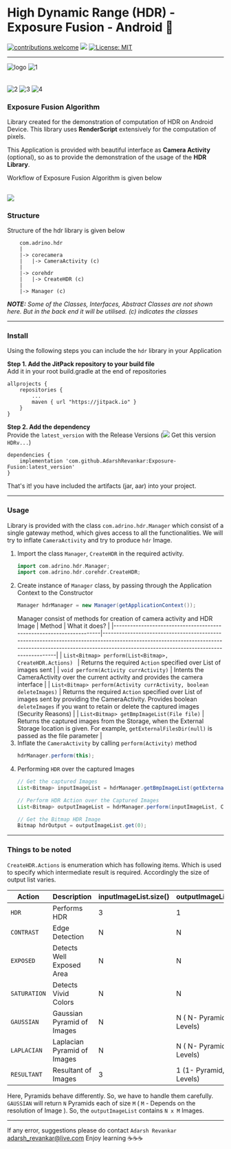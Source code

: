 # High Dynamic Range (HDR) - Exposure Fusion - Android 📸
[![contributions welcome](https://img.shields.io/badge/contributions-welcome-brightgreen.svg?style=flat)](https://github.com/AdarshRevankar/RenderScript)
[![](https://jitpack.io/v/AdarshRevankar/Exposure-Fusion.svg)](https://jitpack.io/#AdarshRevankar/Exposure-Fusion)
[![License: MIT](https://img.shields.io/badge/License-MIT-blue.svg)](https://github.com/AdarshRevankar/Exposure-Fusion/master/LICENSE.md)

---
![logo](https://user-images.githubusercontent.com/48080453/84115484-c9046900-aa4b-11ea-80ff-4d81f0ed7dff.png)
![1](https://user-images.githubusercontent.com/48080453/84115561-e2a5b080-aa4b-11ea-9462-a167e2756d5e.png)
<br>
<br>
<br>
![2](https://user-images.githubusercontent.com/48080453/84115701-213b6b00-aa4c-11ea-9c71-59ff32bd80bf.png)
![3](https://user-images.githubusercontent.com/48080453/84115609-f3eebd00-aa4b-11ea-8f81-81981a237f41.gif)
![4](https://user-images.githubusercontent.com/48080453/84115757-37492b80-aa4c-11ea-94b0-df0cf3db0103.png)

### Exposure Fusion Algorithm

Library created for the demonstration of computation of HDR on Android Device. This library uses <b>RenderScript</b> extensively for the computation of pixels.

This Application is provided with beautiful interface as <b>Camera Activity</b> (optional), so as to provide the demonstration of the usage of the <b>HDR Library</b>.

Workflow of Exposure Fusion Algorithm is given below

[<img src="https://user-images.githubusercontent.com/48080453/83433018-dbccdb80-a456-11ea-9470-fe95e46d00eb.png"/>](flowchart.png)
---
### Structure
Structure of the hdr library is given below
```
    com.adrino.hdr
    |
    |-> corecamera
    |	|-> CameraActivity (c)
    |
    |-> corehdr
    |	|-> CreateHDR (c)
    |
    |-> Manager (c)

```
<i><b>NOTE:</b> Some of the Classes, Interfaces, Abstract Classes are not shown here. But in the back end it will be utilised. (c) indicates the classes </i>

---
### Install
Using the following steps you can include the `hdr` library in your Application

**Step 1. Add the JitPack repository to your build file**<br>
Add it in your root build.gradle at the end of repositories

```
allprojects {
    repositories {
        ...
        maven { url "https://jitpack.io" }
    }
}
```

**Step 2. Add the dependency**<br>
Provide the `latest_version` with the Release Versions ([![](https://jitpack.io/v/AdarshRevankar/Exposure-Fusion.svg)](https://jitpack.io/#AdarshRevankar/Exposure-Fusion) Get this version `HDRv...`)
```
dependencies {
    implementation 'com.github.AdarshRevankar:Exposure-Fusion:latest_version'
}
```

That's it! you have included the artifacts (jar, aar) into your project.

---
### Usage
Library is provided with the class `com.adrino.hdr.Manager` which consist of a single gateway method, which gives access to all the functionalities. We will try to inflate `CameraActivity` and try to produce `hdr` Image.
1. Import the class `Manager`, `CreateHDR` in the required activity.
    ```groovy
    import com.adrino.hdr.Manager;
    import com.adrino.hdr.corehdr.CreateHDR;
    ```
2. Create instance of `Manager` class, by passing through the Application Context to the Constructor
    ```groovy
    Manager hdrManager = new Manager(getApplicationContext());
    ```
    Manager consist of methods for creation of camera activity and HDR Image
    | Method                                                              | What it does?                                                                                                                                                                                               |
    |---------------------------------------------------------------------|-------------------------------------------------------------------------------------------------------------------------------------------------------------------------------------------------------------|
    | `List<Bitmap> perform(List<Bitmap>, CreateHDR.Actions) `            | Returns the required  `Action` specified over List of images sent                                                                                                                                           |
    | `void perform(Activity currActivity)`                               | Intents the CameraActivity over the current activity and provides the camera interface                                                                                                                      |
    | `List<Bitmap> perform(Activity currActivity, boolean deleteImages)` | Returns the required  `Action`  specified over List of images sent by providing the CameraActivity. Provides boolean  `deleteImages` if you want to retain or delete the captured images (Security Reasons) |
    | `List<Bitmap> getBmpImageList(File file)`                           | Returns the captured images from the Storage, when the External Storage location is given. For example,  `getExternalFilesDir(null)` is passed as the file parameter                                        |
3. Inflate the `CameraActivity` by calling `perform(Activity)` method
    ```groovy
    hdrManager.perform(this);
    ```
4. Performing `HDR` over the captured Images
	```groovy
    // Get the captured Images
    List<Bitmap> inputImageList = hdrManager.getBmpImageList(getExternalFilesDir(null));

    // Perform HDR Action over the Captured Images
    List<Bitmap> outputImageList = hdrManager.perform(inputImageList, CreateHDR.Actions.HDR);

    // Get the Bitmap HDR Image
    Bitmap hdrOutput = outputImageList.get(0);
    ```

---
### Things to be noted
`CreateHDR.Actions` is enumeration which has following items. Which is used to specify which intermediate result is required. Accordingly the size of output list varies.

| Action     | Description                 | inputImageList.size() | outputImageList.size()     |
|------------|-----------------------------|-----------------------|----------------------------|
| `HDR`      | Performs HDR                | 3                     | 1                          |
| `CONTRAST` | Edge Detection              | N                     | N                          |
| `EXPOSED`  | Detects Well Exposed Area   | N                     | N                          |
| `SATURATION`| Detects Vivid Colors        | N                     | N                          |
| `GAUSSIAN` | Gaussian Pyramid of Images  | N                     | N ( N- Pyramids, M-Levels) |
| `LAPLACIAN`| Laplacian Pyramid of Images | N                     | N ( N- Pyramids, M-Levels) |
| `RESULTANT`| Resultant of Images         | 3                     | 1 (1- Pyramid, M-Levels)   |

Here, Pyramids behave differently. So, we have to handle them carefully. `GAUSSIAN` will return `N` Pyramids each of size `M` ( `M` - Depends on the resolution of Image ). So, the `outputImageList` contains `N x M` Images.

---
If any error, suggestions please do contact
`Adarsh Revankar` adarsh_revankar@live.com
Enjoy learning ☕☕☕
